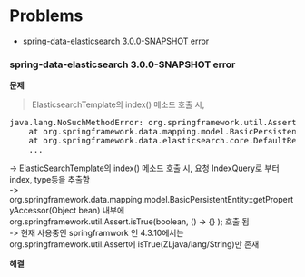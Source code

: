 # Problems

- <a href="#Assert.isTrue">spring-data-elasticsearch 3.0.0-SNAPSHOT error</a>


<div id="Assert.isTrue"></div>

### spring-data-elasticsearch 3.0.0-SNAPSHOT error

**문제**  

> ElasticsearchTemplate의 index() 메소드 호출 시,

  
<pre>
java.lang.NoSuchMethodError: org.springframework.util.Assert.isTrue(ZLjava/util/function/Supplier;)V
	at org.springframework.data.mapping.model.BasicPersistentEntity.getPropertyAccessor(BasicPersistentEntity.java:427)
	at org.springframework.data.elasticsearch.core.DefaultResultMapper.setPersistentEntityId(DefaultResultMapper.java:182)
	...
</pre>


-> ElasticSearchTemplate의 index() 메소드 호출 시, 요청 IndexQuery로 부터 index, type등을 추출함  
-> org.springframework.data.mapping.model.BasicPersistentEntity::getPropertyAccessor(Object bean) 내부에  
   org.springframework.util.Assert.isTrue(boolean, () -> {} ); 호출 됨  
-> 현재 사용중인 springframwork 인 4.3.10에서는 org.springframework.util.Assert에 isTrue(ZLjava/lang/String)만 존재



**해결**  


      


